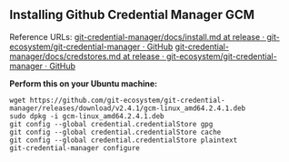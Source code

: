 ## **Installing Github Credential Manager GCM**
Reference URLs:
[git-credential-manager/docs/install.md at release · git-ecosystem/git-credential-manager · GitHub](https://github.com/git-ecosystem/git-credential-manager/blob/release/docs/install.md)
[git-credential-manager/docs/credstores.md at release · git-ecosystem/git-credential-manager · GitHub](https://github.com/git-ecosystem/git-credential-manager/blob/release/docs/credstores.md)

**Perform this on your Ubuntu machine:**

    wget https://github.com/git-ecosystem/git-credential-manager/releases/download/v2.4.1/gcm-linux_amd64.2.4.1.deb
    sudo dpkg -i gcm-linux_amd64.2.4.1.deb
    git config --global credential.credentialStore gpg
    git config --global credential.credentialStore cache
    git config --global credential.credentialStore plaintext
    git-credential-manager configure
